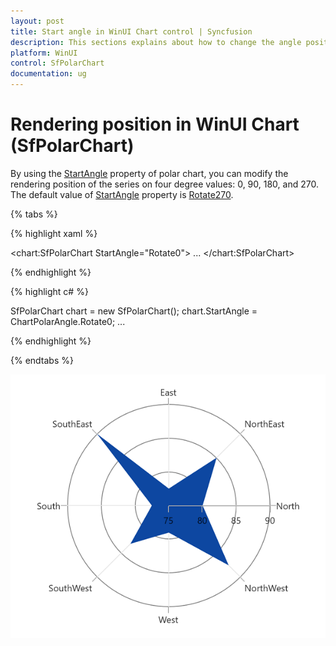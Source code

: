 ```yaml
---
layout: post
title: Start angle in WinUI Chart control | Syncfusion
description: This sections explains about how to change the angle position of rendering in Syncfusion WinUI Chart (SfPolarChart) control.
platform: WinUI
control: SfPolarChart
documentation: ug
---
```


# Rendering position in WinUI Chart (SfPolarChart)

By using the [StartAngle]() property of polar chart, you can modify the rendering position of the series on four degree values: 0, 90, 180, and 270. The default value of [StartAngle]() property is [Rotate270]().

{% tabs %}

{% highlight xaml %}

<chart:SfPolarChart StartAngle="Rotate0">
...
</chart:SfPolarChart>


{% endhighlight %}

{% highlight c# %}

SfPolarChart chart = new SfPolarChart();
chart.StartAngle = ChartPolarAngle.Rotate0;
...

{% endhighlight %}

{% endtabs %}

![Rotation support for polar series in WinUI chart](StartAngle_Images/WinUI_PolarChart_Rotate0.png)

